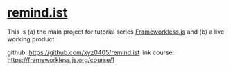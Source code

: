 # [remind.ist](https://remind.ist)

This is (a) the main project for tutorial series [Frameworkless.js](https://frameworkless.js.org) and (b) a live working product.


github: https://github.com/xyz0405/remind.ist 
link course: https://frameworkless.js.org/course/1